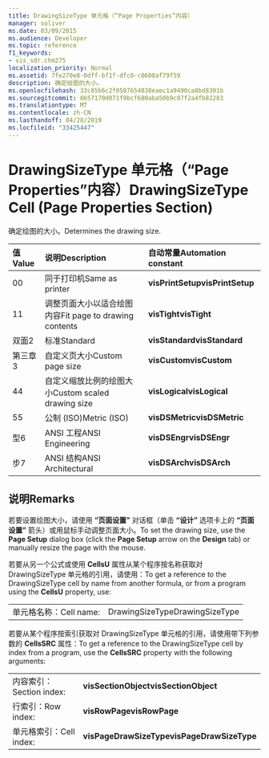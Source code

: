 ```yaml
---
title: DrawingSizeType 单元格（“Page Properties”内容）
manager: soliver
ms.date: 03/09/2015
ms.audience: Developer
ms.topic: reference
f1_keywords:
- vis_sdr.chm275
localization_priority: Normal
ms.assetid: 7fe270e8-0dff-bf1f-dfc0-c0608af79f59
description: 确定绘图的大小。
ms.openlocfilehash: 33c85b6c2f0587654038eaec1a9490ca8bd8301b
ms.sourcegitcommit: 8657170d071f9bcf680aba50b9c07f2a4fb82283
ms.translationtype: MT
ms.contentlocale: zh-CN
ms.lasthandoff: 04/28/2019
ms.locfileid: "33425447"
---
```

# <a name="drawingsizetype-cell-page-properties-section"></a><span data-ttu-id="a3338-103">DrawingSizeType 单元格（“Page Properties”内容）</span><span class="sxs-lookup"><span data-stu-id="a3338-103">DrawingSizeType Cell (Page Properties Section)</span></span>

<span data-ttu-id="a3338-104">确定绘图的大小。</span><span class="sxs-lookup"><span data-stu-id="a3338-104">Determines the drawing size.</span></span>
  
|<span data-ttu-id="a3338-105">**值**</span><span class="sxs-lookup"><span data-stu-id="a3338-105">**Value**</span></span>|<span data-ttu-id="a3338-106">**说明**</span><span class="sxs-lookup"><span data-stu-id="a3338-106">**Description**</span></span>|<span data-ttu-id="a3338-107">**自动常量**</span><span class="sxs-lookup"><span data-stu-id="a3338-107">**Automation constant**</span></span>|
|:-----|:-----|:-----|
|<span data-ttu-id="a3338-108">0</span><span class="sxs-lookup"><span data-stu-id="a3338-108">0</span></span>  <br/> |<span data-ttu-id="a3338-109">同于打印机</span><span class="sxs-lookup"><span data-stu-id="a3338-109">Same as printer</span></span>  <br/> |<span data-ttu-id="a3338-110">**visPrintSetup**</span><span class="sxs-lookup"><span data-stu-id="a3338-110">**visPrintSetup**</span></span> <br/> |
|<span data-ttu-id="a3338-111">1</span><span class="sxs-lookup"><span data-stu-id="a3338-111">1</span></span>  <br/> |<span data-ttu-id="a3338-112">调整页面大小以适合绘图内容</span><span class="sxs-lookup"><span data-stu-id="a3338-112">Fit page to drawing contents</span></span>  <br/> |<span data-ttu-id="a3338-113">**visTight**</span><span class="sxs-lookup"><span data-stu-id="a3338-113">**visTight**</span></span> <br/> |
|<span data-ttu-id="a3338-114">双面</span><span class="sxs-lookup"><span data-stu-id="a3338-114">2</span></span>  <br/> |<span data-ttu-id="a3338-115">标准</span><span class="sxs-lookup"><span data-stu-id="a3338-115">Standard</span></span>  <br/> |<span data-ttu-id="a3338-116">**visStandard**</span><span class="sxs-lookup"><span data-stu-id="a3338-116">**visStandard**</span></span> <br/> |
|<span data-ttu-id="a3338-117">第三章</span><span class="sxs-lookup"><span data-stu-id="a3338-117">3</span></span>  <br/> |<span data-ttu-id="a3338-118">自定义页大小</span><span class="sxs-lookup"><span data-stu-id="a3338-118">Custom page size</span></span>  <br/> |<span data-ttu-id="a3338-119">**visCustom**</span><span class="sxs-lookup"><span data-stu-id="a3338-119">**visCustom**</span></span> <br/> |
|<span data-ttu-id="a3338-120">4</span><span class="sxs-lookup"><span data-stu-id="a3338-120">4</span></span>  <br/> |<span data-ttu-id="a3338-121">自定义缩放比例的绘图大小</span><span class="sxs-lookup"><span data-stu-id="a3338-121">Custom scaled drawing size</span></span>  <br/> |<span data-ttu-id="a3338-122">**visLogical**</span><span class="sxs-lookup"><span data-stu-id="a3338-122">**visLogical**</span></span> <br/> |
|<span data-ttu-id="a3338-123">5</span><span class="sxs-lookup"><span data-stu-id="a3338-123">5</span></span>  <br/> |<span data-ttu-id="a3338-124">公制 (ISO)</span><span class="sxs-lookup"><span data-stu-id="a3338-124">Metric (ISO)</span></span>  <br/> |<span data-ttu-id="a3338-125">**visDSMetric**</span><span class="sxs-lookup"><span data-stu-id="a3338-125">**visDSMetric**</span></span> <br/> |
|<span data-ttu-id="a3338-126">型</span><span class="sxs-lookup"><span data-stu-id="a3338-126">6</span></span>  <br/> |<span data-ttu-id="a3338-127">ANSI 工程</span><span class="sxs-lookup"><span data-stu-id="a3338-127">ANSI Engineering</span></span>  <br/> |<span data-ttu-id="a3338-128">**visDSEngr**</span><span class="sxs-lookup"><span data-stu-id="a3338-128">**visDSEngr**</span></span> <br/> |
|<span data-ttu-id="a3338-129">步</span><span class="sxs-lookup"><span data-stu-id="a3338-129">7</span></span>  <br/> |<span data-ttu-id="a3338-130">ANSI 结构</span><span class="sxs-lookup"><span data-stu-id="a3338-130">ANSI Architectural</span></span>  <br/> |<span data-ttu-id="a3338-131">**visDSArch**</span><span class="sxs-lookup"><span data-stu-id="a3338-131">**visDSArch**</span></span> <br/> |
   
## <a name="remarks"></a><span data-ttu-id="a3338-132">说明</span><span class="sxs-lookup"><span data-stu-id="a3338-132">Remarks</span></span>

<span data-ttu-id="a3338-133">若要设置绘图大小，请使用 **“页面设置”** 对话框（单击 **“设计”** 选项卡上的 **“页面设置”** 箭头）或用鼠标手动调整页面大小。</span><span class="sxs-lookup"><span data-stu-id="a3338-133">To set the drawing size, use the **Page Setup** dialog box (click the **Page Setup** arrow on the **Design** tab) or manually resize the page with the mouse.</span></span> 
  
<span data-ttu-id="a3338-134">若要从另一个公式或使用 **CellsU** 属性从某个程序按名称获取对 DrawingSizeType 单元格的引用，请使用：</span><span class="sxs-lookup"><span data-stu-id="a3338-134">To get a reference to the DrawingSizeType cell by name from another formula, or from a program using the **CellsU** property, use:</span></span> 
  
|||
|:-----|:-----|
|<span data-ttu-id="a3338-135">单元格名称：</span><span class="sxs-lookup"><span data-stu-id="a3338-135">Cell name:</span></span>  <br/> |<span data-ttu-id="a3338-136">DrawingSizeType</span><span class="sxs-lookup"><span data-stu-id="a3338-136">DrawingSizeType</span></span>  <br/> |
   
<span data-ttu-id="a3338-137">若要从某个程序按索引获取对 DrawingSizeType 单元格的引用，请使用带下列参数的 **CellsSRC** 属性：</span><span class="sxs-lookup"><span data-stu-id="a3338-137">To get a reference to the DrawingSizeType cell by index from a program, use the **CellsSRC** property with the following arguments:</span></span> 
  
|||
|:-----|:-----|
|<span data-ttu-id="a3338-138">内容索引：</span><span class="sxs-lookup"><span data-stu-id="a3338-138">Section index:</span></span>  <br/> |<span data-ttu-id="a3338-139">**visSectionObject**</span><span class="sxs-lookup"><span data-stu-id="a3338-139">**visSectionObject**</span></span> <br/> |
|<span data-ttu-id="a3338-140">行索引：</span><span class="sxs-lookup"><span data-stu-id="a3338-140">Row index:</span></span>  <br/> |<span data-ttu-id="a3338-141">**visRowPage**</span><span class="sxs-lookup"><span data-stu-id="a3338-141">**visRowPage**</span></span> <br/> |
|<span data-ttu-id="a3338-142">单元格索引：</span><span class="sxs-lookup"><span data-stu-id="a3338-142">Cell index:</span></span>  <br/> |<span data-ttu-id="a3338-143">**visPageDrawSizeType**</span><span class="sxs-lookup"><span data-stu-id="a3338-143">**visPageDrawSizeType**</span></span> <br/> |
   

